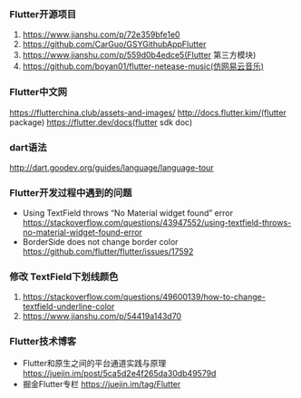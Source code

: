 ### Flutter开源项目
  1. https://www.jianshu.com/p/72e359bfe1e0
  2. https://github.com/CarGuo/GSYGithubAppFlutter
  3. https://www.jianshu.com/p/559d0b4edce5(Flutter 第三方模块)
  4. https://github.com/boyan01/flutter-netease-music(仿网易云音乐)
### Flutter中文网
  https://flutterchina.club/assets-and-images/
  http://docs.flutter.kim/(flutter package)
  https://flutter.dev/docs(flutter sdk doc)
### dart语法
  http://dart.goodev.org/guides/language/language-tour
### Flutter开发过程中遇到的问题
  - Using TextField throws “No Material widget found” error
    https://stackoverflow.com/questions/43947552/using-textfield-throws-no-material-widget-found-error
  - BorderSide does not change border color
    https://github.com/flutter/flutter/issues/17592
### 修改 TextField下划线颜色
  1. https://stackoverflow.com/questions/49600139/how-to-change-textfield-underline-color
  2. https://www.jianshu.com/p/54419a143d70
### Flutter技术博客
  - Flutter和原生之间的平台通道实践与原理
    https://juejin.im/post/5ca5d2e4f265da30db49579d
  - 掘金Flutter专栏
    https://juejin.im/tag/Flutter
    